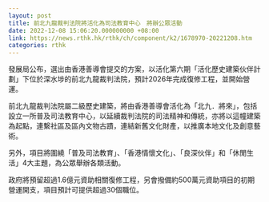 ```yaml
---
layout: post
title: 前北九龍裁判法院將活化為司法教育中心　將辦公眾活動
date: 2022-12-08 15:06:20.000000000 +08:00
link: https://news.rthk.hk/rthk/ch/component/k2/1678970-20221208.htm
categories: rthk
---
```


發展局公布，選出由香港善導會提交的方案，以活化第六期「活化歷史建築伙伴計劃」下位於深水埗的前北九龍裁判法院，預計2026年完成復修工程，並開始營運。

前北九龍裁判法院屬二級歷史建築，將由香港善導會活化為「北九．將來」，包括設立一所普及司法教育中心，以延續裁判法院的司法精神和傳統，亦將以這幢建築為起點，連繫社區及區內文物古蹟，連結新舊文化財產，以推廣本地文化及創意藝術。

另外，項目將圍繞「普及司法教育」、「香港情懷文化」、「良深伙伴」和「休閒生活」4大主題，為公眾舉辦各類活動。

政府將預留超過1.6億元資助相關復修工程，另會撥備約500萬元資助項目的初期營運開支，項目預計可提供超過30個職位。
